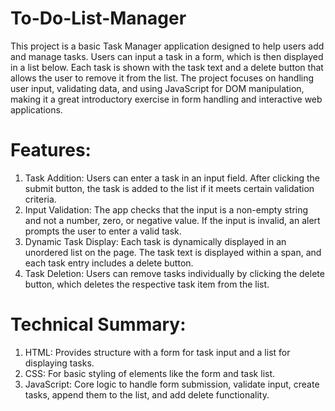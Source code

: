 # To-Do-List-Manager
This project is a basic Task Manager application designed to help users add and manage tasks.
Users can input a task in a form, which is then displayed in a list below. Each task is shown with the task text and
a delete button that allows the user to remove it from the list. The project focuses on handling user input, validating data, 
and using JavaScript for DOM manipulation, making it a great introductory exercise in form handling and interactive web applications.

# Features:
1. Task Addition: Users can enter a task in an input field. After clicking the submit button, the task is added to the list if it meets certain validation criteria.
2. Input Validation: The app checks that the input is a non-empty string and not a number, zero, or negative value. If the input is invalid,
    an alert prompts the user to enter a valid task.
3. Dynamic Task Display: Each task is dynamically displayed in an unordered list on the page. The task text is displayed within a span,
   and each task entry includes a delete button.
4. Task Deletion: Users can remove tasks individually by clicking the delete button, which deletes the respective task item from the list.

# Technical Summary:
1. HTML: Provides structure with a form for task input and a list for displaying tasks.
2. CSS:  For basic styling of elements like the form and task list.
3. JavaScript: Core logic to handle form submission, validate input, create tasks, append them to the list, and add delete functionality.
